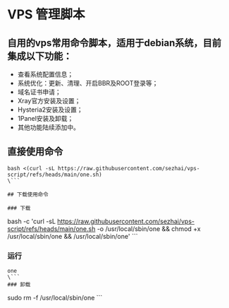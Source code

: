 #  VPS 管理脚本

## 自用的vps常用命令脚本，适用于debian系统，目前集成以下功能：

- 查看系统配置信息；
- 系统优化：更新、清理、开启BBR及ROOT登录等；
- 域名证书申请；
- Xray官方安装及设置；
- Hysteria2安装及设置；
- 1Panel安装及卸载；
- 其他功能陆续添加中。

## 直接使用命令

```
bash <(curl -sL https://raw.githubusercontent.com/sezhai/vps-script/refs/heads/main/one.sh)
\```

## 下载使用命令

### 下载
```
bash -c 'curl -sL https://raw.githubusercontent.com/sezhai/vps-script/refs/heads/main/one.sh -o /usr/local/sbin/one && chmod +x /usr/local/sbin/one && /usr/local/sbin/one'
\```
### 运行
```
one
\```
### 卸载
```
sudo rm -f /usr/local/sbin/one
\```





